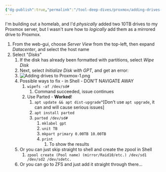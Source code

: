 ```yaml
---
{"dg-publish":true,"permalink":"/tool-deep-dives/proxmox/adding-drives-to-proxmox/"}
---
```



I'm building out a homelab, and I'd *physically* added two 10TB drives to my Proxmox server, but I wasn't sure how to *logically* add them as a mirrored drive to Proxmox.

1. From the web-gui, choose *Server View* from the top-left, then expand *Datacenter*, and select the host name
2. Select "*Disks*"
	1. If the disk has already been formatted with partitions, select *Wipe Disk*
	2. Next, select *Initialize Disk with GPT*, and get an error:
	3. ![Adding drives to Proxmox-1.png](/img/user/Attachments/Adding%20drives%20to%20Proxmox-1.png)
	4. Possible ways to fix - in Shell - DON'T NAVIGATE AWAY
		1. `wipefs -af /dev/sd#`
			1. Command succeeded, issue continues
		2. Use Parted - **Worked**!
			1. `apt update && apt dist-upgrade`^[Don't use `apt upgrade`, it can and will cause serious issues]
			2. `apt install parted`
			3. `parted /dev/sd#`
				1. `mklabel gpt`
				2. `unit TB`
				3. `mkpart primary 0.00TB 10.00TB`
				4. `print`
					1. To show the results
	5. Or you can just skip straight to shell and create the zpool in Shell
		1. `zpool create (Pool name) (mirror/Raid10/etc.) /dev/sd1 /dev/sd2 /dev/sdetc.`
	6. Or you can go to ZFS and just add it straight through there...